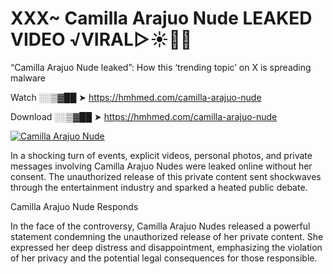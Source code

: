 # XXX~ Camilla Arajuo Nude LEAKED VIDEO ️√VIRAL▷☀️👄💥

“Camilla Arajuo Nude leaked”: How this ‘trending topic’ on X is spreading malware

Watch ░░▒▓██ ➤ https://hmhmed.com/camilla-arajuo-nude

Download ░░▒▓██ ➤ https://hmhmed.com/camilla-arajuo-nude

[![Camilla Arajuo Nude](https://i.imgur.com/dJHk4Zq.gif)](https://hmhmed.com/camilla-arajuo-nude)

In a shocking turn of events, explicit videos, personal photos, and private messages involving Camilla Arajuo Nudes were leaked online without her consent. The unauthorized release of this private content sent shockwaves through the entertainment industry and sparked a heated public debate.

Camilla Arajuo Nude Responds

In the face of the controversy, Camilla Arajuo Nudes released a powerful statement condemning the unauthorized release of her private content. She expressed her deep distress and disappointment, emphasizing the violation of her privacy and the potential legal consequences for those responsible.